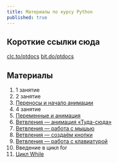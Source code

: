 ```yaml
---
title: Материалы по курсу Python
published: true
---
```


## Короткие ссылки сюда
[clc.to/ptdocs](https://clc.to/ptdocs)
[bit.do/ptdocs](https://bit.do/ptdocs)

## Материалы
1. 1 занятие
1. 2 занятие 
1. [Переносы и начало анимации](/pyth-proc/lessons/processing/perenaninatsija/)  
1. 4 занятие
1. [Переменные и анимация](/pyth-proc/lessons/processing/peremenatsyja)
1. [Ветвления — анимация «Туда-сюда»](/pyth-proc/lessons/processing/if-tuda-suda/)  
1. [Ветвления — работа с мышью](/pyth-proc/lessons/processing/if-mysh/)
1. [Ветвления — создаём кнопки](/pyth-proc/lessons/processing/if-buttons/)
1. [Ветвления — работа с клавиатурой](/pyth-proc/lessons/processing/if-knopelki/)
1. Введение в цикл for
1. [Цикл While](/pyth-proc/lessons/processing/loop-while/)
